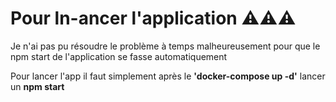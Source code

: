 # Pour ln-ancer l'application ⚠️⚠️⚠️

Je n'ai pas pu résoudre le problème à temps malheureusement pour que le npm start de l'application se fasse automatiquement

Pour lancer l'app il faut simplement après le **'docker-compose up -d'** lancer un **npm start**
